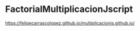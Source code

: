 # FactorialMultiplicacionJscript

https://felipecarrascolopez.github.io/multiplicacionjs.github.io/
